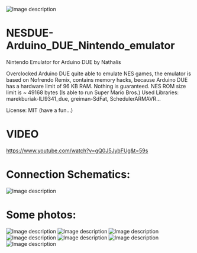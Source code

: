 ![Image description](https://github.com/nathalis/NESDUE-Arduino_DUE_Nintendo_emulator/raw/master/NESDUE.png)

# NESDUE-Arduino_DUE_Nintendo_emulator

Nintendo Emulator for Arduino DUE by Nathalis

Overclocked Arduino DUE quite able to emulate NES games, the emulator is
based on Nofrendo Remix, contains memory hacks, because Arduino DUE has
a hardware limit of 96 KB RAM. Nothing is guaranteed.
NES ROM size limit is ~ 49168 bytes (Is able to run Super Mario Bros.)
Used Libraries: marekburiak-ILI9341_due, greiman-SdFat, SchedulerARMAVR...

License: MIT (have a fun...)     

# VIDEO
https://www.youtube.com/watch?v=gQ0J5JybFUg&t=59s

# Connection Schematics:

![Image description](https://github.com/nathalis/NESDUE-Arduino_DUE_Nintendo_emulator/raw/master/NES_DUE_schematic.png)

# Some photos:

![Image description](https://github.com/nathalis/NESDUE-Arduino_DUE_Nintendo_emulator/raw/master/photos/00.jpg)
![Image description](https://github.com/nathalis/NESDUE-Arduino_DUE_Nintendo_emulator/raw/master/photos/01.jpg)
![Image description](https://github.com/nathalis/NESDUE-Arduino_DUE_Nintendo_emulator/raw/master/photos/02.jpg)
![Image description](https://github.com/nathalis/NESDUE-Arduino_DUE_Nintendo_emulator/raw/master/photos/03.jpg)
![Image description](https://github.com/nathalis/NESDUE-Arduino_DUE_Nintendo_emulator/raw/master/photos/04.jpg)
![Image description](https://github.com/nathalis/NESDUE-Arduino_DUE_Nintendo_emulator/raw/master/photos/05.jpg)
![Image description](https://github.com/nathalis/NESDUE-Arduino_DUE_Nintendo_emulator/raw/master/photos/06.jpg)

